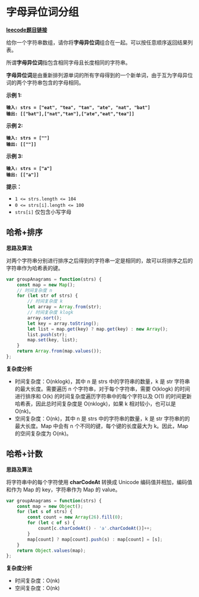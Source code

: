 # 字母异位词分组

[**leecode题目链接**](https://leetcode.cn/problems/group-anagrams/description/)

给你一个字符串数组，请你将**字母异位词**组合在一起。可以按任意顺序返回结果列表。

所谓**字母异位词**指包含相同字母且长度相同的字符串。

**字母异位词**是由重新排列源单词的所有字母得到的一个新单词，由于互为字母异位词的两个字符串包含的字母相同。

**示例 1:**

<pre><code><strong>输入: strs = ["eat", "tea", "tan", "ate", "nat", "bat"]
</strong><strong>输出: [["bat"],["nat","tan"],["ate","eat","tea"]]
</strong></code></pre>

**示例 2:**

<pre><code><strong>输入: strs = [""]
</strong><strong>输出: [[""]]
</strong></code></pre>

**示例 3:**

<pre><code><strong>输入: strs = ["a"]
</strong><strong>输出: [["a"]]
</strong></code></pre>

**提示：**

* `1 <= strs.length <= 104`
* `0 <= strs[i].length <= 100`
* `strs[i]` 仅包含小写字母

## 哈希+排序

**思路及算法**

对两个字符串分别进行排序之后得到的字符串一定是相同的，故可以将排序之后的字符串作为哈希表的键。

```typescript
var groupAnagrams = function(strs) {
    const map = new Map();
    // 时间复杂度 n
    for (let str of strs) {
        // 时间复杂度 k
        let array = Array.from(str);
        // 时间复杂度 klogk
        array.sort();
        let key = array.toString();
        let list = map.get(key) ? map.get(key) : new Array();
        list.push(str);
        map.set(key, list);
    }
    return Array.from(map.values());
};
```

**复杂度分析**

* 时间复杂度：O(nklogk)，其中 n 是 strs 中的字符串的数量，k 是 str 字符串的最大长度。需要遍历 n 个字符串，对于每个字符串，需要 O(klogk) 的时间进行排序和 O(k) 的时间复杂度遍历字符串中的每个字符以及 O(1) 的时间更新哈希表，因此总时间复杂度是 O(nklogk)，如果 k 相对较小，也可以是 O(nk)。
* 空间复杂度：O(nk)，其中 n 是 strs 中的字符串的数量，k 是 str 字符串的的最大长度。Map 中会有 n 个不同的键，每个键的长度最大为 k。因此，Map 的空间复杂度为 O(nk)。

## 哈希+计数

**思路及算法**

将字符串中的每个字符使用 **charCodeAt** 转换成 Unicode 编码值并相加，编码值和作为 Map 的 key，字符串作为 Map 的 value。

```typescript
var groupAnagrams = function(strs) {
    const map = new Object();
    for (let s of strs) {
        const count = new Array(26).fill(0);
        for (let c of s) {
            count[c.charCodeAt() - 'a'.charCodeAt()]++;
        }
        map[count] ? map[count].push(s) : map[count] = [s];
    }
    return Object.values(map);
};
```

**复杂度分析**

* 时间复杂度：O(nk)
* 空间复杂度：O(nk)

